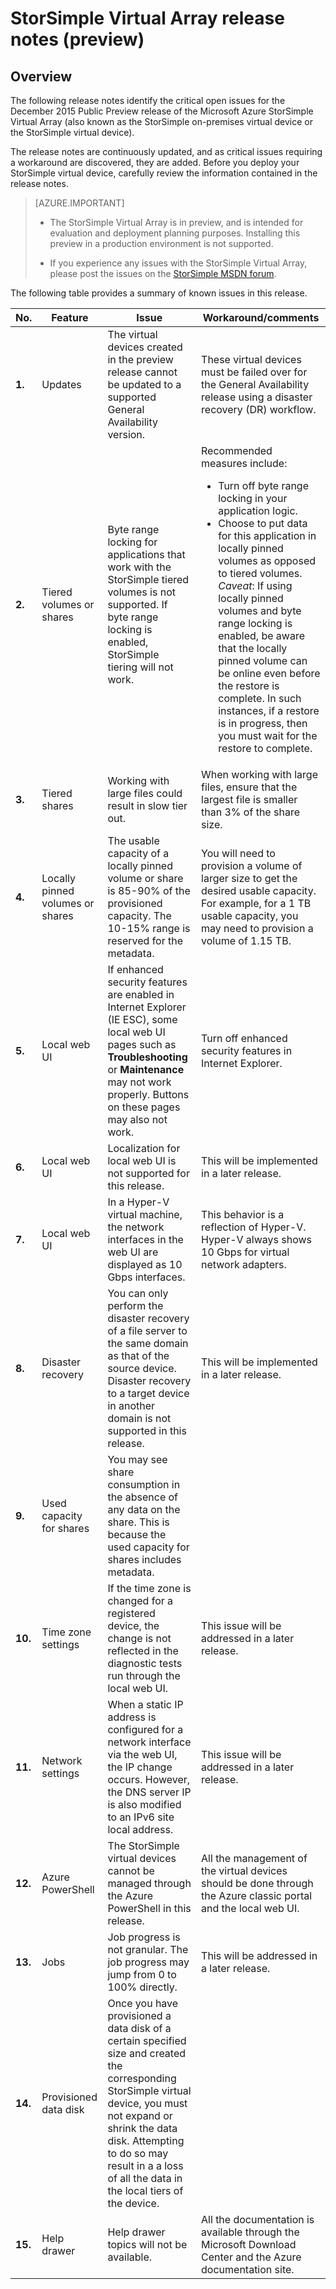 <properties 
   pageTitle="StorSimple Virtual Array release notes| Microsoft Azure"
   description="Describes critical open issues and resolutions for the StorSimple Virtual Array."
   services="storsimple"
   documentationCenter=""
   authors="alkohli"
   manager="carmonm"
   editor="" />
<tags 
   ms.service="storsimple"
   ms.devlang="NA"
   ms.topic="article"
   ms.tgt_pltfrm="NA"
   ms.workload="NA"
   ms.date="01/13/2016"
   ms.author="alkohli" />

# StorSimple Virtual Array release notes (preview) 

## Overview

The following release notes identify the critical open issues for the December 2015 Public Preview release of the Microsoft Azure StorSimple Virtual Array (also known as the StorSimple on-premises virtual device or the StorSimple virtual device). 

The release notes are continuously updated, and as critical issues requiring a workaround are discovered, they are added. Before you deploy your StorSimple virtual device, carefully review the information contained in the release notes. 

>[AZURE.IMPORTANT] 
>
>- The StorSimple Virtual Array is in preview, and is intended for evaluation and deployment planning purposes. Installing this preview in a production environment is not supported. 
>
>- If you experience any issues with the StorSimple Virtual Array, please post the issues on the [StorSimple MSDN forum](https://social.msdn.microsoft.com/Forums/home?forum=StorSimple).

The following table provides a summary of known issues in this release.

| No.| Feature | Issue | Workaround/comments |
|----|---------|-------|---------------------|                                                                                                                                                                                                                                                      
| **1.**  | Updates  | The virtual devices created in the preview release cannot be updated to a supported General Availability version.| These virtual devices must be failed over for the General Availability release using a disaster recovery (DR) workflow.|
| **2.**  | Tiered volumes or shares | Byte range locking for applications that work with the StorSimple tiered volumes is not supported. If byte range locking is enabled, StorSimple tiering will not work. | Recommended measures include:<ul><li>Turn off byte range locking in your application logic.</li><li>                                                                                                                                                                                                                    Choose to put data for this application in locally pinned volumes as opposed to  tiered volumes.</li>*Caveat*: If using locally pinned volumes and byte range locking is enabled, be aware that the locally pinned volume can be online even before the restore is complete. In such instances, if a restore is in progress, then you must wait for the restore to complete.|
| **3.**  | Tiered shares | Working with large files could result in slow tier out. | When working with large files, ensure that the largest file is smaller than 3% of the share size.|
| **4.**   | Locally pinned volumes or shares | The usable capacity of a locally pinned volume or share is 85-90% of the provisioned capacity. The 10-15% range is reserved for the metadata. | You will need to provision a volume of larger size to get the desired usable capacity. For example, for a 1 TB usable capacity, you may need to provision a volume of 1.15 TB.|
| **5.**  | Local web UI | If enhanced security features are enabled in Internet Explorer (IE ESC), some local web UI pages such as **Troubleshooting** or **Maintenance** may not work properly. Buttons on these pages may also not work. | Turn off enhanced security features in Internet Explorer.|
| **6.** | Local web UI | Localization for local web UI is not supported for this release. | This will be implemented in a later release.|
| **7.** | Local web UI  | In a Hyper-V virtual machine, the network interfaces in the web UI are displayed as 10 Gbps interfaces. | This behavior is a reflection of Hyper-V. Hyper-V always shows 10 Gbps for virtual network adapters.|                                                                                                 
| **8.** | Disaster recovery | You can only perform the disaster recovery of a file server to the same domain as that of the source device. Disaster recovery to a target device in another domain is not supported in this release. | This will be implemented in a later release.|
| **9.**| Used capacity for shares| You may see share consumption in the absence of any data on the share. This is because the used capacity for shares includes metadata.  | |                                                                                                                                                                                                                                                         
| **10.** | Time zone settings| If the time zone is changed for a registered device, the change is not reflected in the diagnostic tests run through the local web UI. | This issue will be addressed in a later release.|
| **11.** | Network settings | When a static IP address is configured for a network interface via the web UI, the IP change occurs. However, the DNS server IP is also modified to an IPv6 site local address. | This issue will be addressed in a later release.|
| **12.** | Azure PowerShell | The StorSimple virtual devices cannot be managed through the Azure PowerShell in this release. | All the management of the virtual devices should be done through the Azure classic portal and the local web UI.|
| **13.** | Jobs | Job progress is not granular. The job progress may jump from 0 to 100% directly. | This will be addressed in a later release.|
| **14.**  | Provisioned data disk | Once you have provisioned a data disk of a certain specified size and created the corresponding StorSimple virtual device, you must not expand or shrink the data disk. Attempting to do so may result in a a loss of all the data in the local tiers of the device. |   |
| **15.** | Help drawer | Help drawer topics will not be available.| All the documentation is available through the Microsoft Download Center and the Azure documentation site. |   